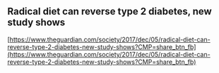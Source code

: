 ## Radical diet can reverse type 2 diabetes, new study shows
  
  [https://www.theguardian.com/society/2017/dec/05/radical-diet-can-reverse-type-2-diabetes-new-study-shows?CMP=share_btn_fb](https://www.theguardian.com/society/2017/dec/05/radical-diet-can-reverse-type-2-diabetes-new-study-shows?CMP=share_btn_fb)